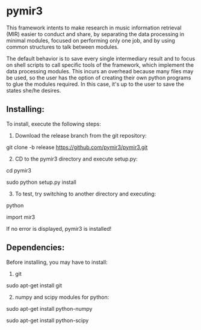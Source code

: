 pymir3
======

This framework intents to make research in music information retrieval (MIR)
easier to conduct and share, by separating the data processing in minimal
modules, focused on performing only one job, and by using common structures to
talk between modules.

The default behavior is to save every single intermediary result and to focus
on shell scripts to call specific tools of the framework, which implement the
data processing modules. This incurs an overhead because many files may be used,
so the user has the option of creating their own python programs to glue the
modules required. In this case, it's up to the user to save the states she/he
desires.

Installing:
------
To install, execute the following steps:

1) Download the release branch from the git repository:

git clone -b release https://github.com/pymir3/pymir3.git

2) CD to the pymir3 directory and execute setup.py:

cd pymir3

sudo python setup.py install

3) To test, try switching to another directory and executing:

python

import mir3

If no error is displayed, pymir3 is installed!

Dependencies:
------
Before installing, you may have to install:

1) git

sudo apt-get install git

2) numpy and scipy modules for python:

sudo apt-get install python-numpy

sudo apt-get install python-scipy


